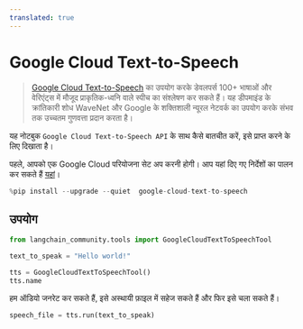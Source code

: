 ```yaml
---
translated: true
---
```


# Google Cloud Text-to-Speech

>[Google Cloud Text-to-Speech](https://cloud.google.com/text-to-speech) का उपयोग करके डेवलपर्स 100+ भाषाओं और वेरिएंट्स में मौजूद प्राकृतिक-ध्वनि वाले स्पीच का संश्लेषण कर सकते हैं। यह डीपमाइंड के क्रांतिकारी शोध WaveNet और Google के शक्तिशाली न्यूरल नेटवर्क का उपयोग करके संभव तक उच्चतम गुणवत्ता प्रदान करता है।

यह नोटबुक `Google Cloud Text-to-Speech API` के साथ कैसे बातचीत करें, इसे प्राप्त करने के लिए दिखाता है।

पहले, आपको एक Google Cloud परियोजना सेट अप करनी होगी। आप यहां दिए गए निर्देशों का पालन कर सकते हैं [यहां](https://cloud.google.com/text-to-speech/docs/before-you-begin)।

```python
%pip install --upgrade --quiet  google-cloud-text-to-speech
```

## उपयोग

```python
from langchain_community.tools import GoogleCloudTextToSpeechTool

text_to_speak = "Hello world!"

tts = GoogleCloudTextToSpeechTool()
tts.name
```

हम ऑडियो जनरेट कर सकते हैं, इसे अस्थायी फ़ाइल में सहेज सकते हैं और फिर इसे चला सकते हैं।

```python
speech_file = tts.run(text_to_speak)
```
